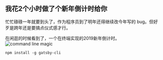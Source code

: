 我花2个小时做了个新年倒计时给你
---

忙忙碌碌一年就要到头了，作为程序员到了明年还得继续改今年写的 bug。但好歹是跨年还是要搞点仪式感才行。

在闲逛的时候看到了，一个在终端实现的2019新年倒计时。
![command line magic](http://cdn2.51ulong.com/18-12-29/67719352.jpg)

```
npm install -g gatsby-cli
```
<!--stackedit_data:
eyJoaXN0b3J5IjpbLTIwNzg2NzM1NywxNDQzOTA0MjQ4XX0=
-->